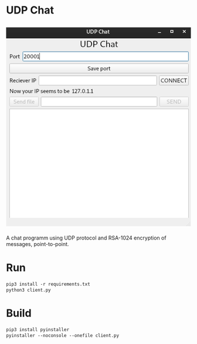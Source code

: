 # UDP Chat
![Main window](https://github.com/Yarosvet/udp_chat/raw/master/screenshot_udpchat.png)
---
A chat programm using UDP protocol and RSA-1024 encryption of messages, point-to-point.
# Run
```
pip3 install -r requirements.txt
python3 client.py
```
# Build
```
pip3 install pyinstaller
pyinstaller --noconsole --onefile client.py
```
